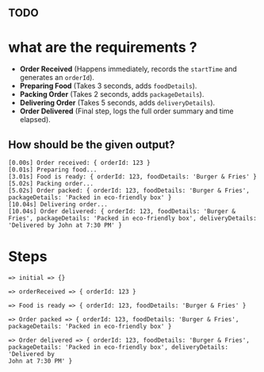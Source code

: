 ## TODO

# **what are the requirements ?**

- **Order Received** (Happens immediately, records the `startTime` and generates
  an `orderId`).
- **Preparing Food** (Takes 3 seconds, adds `foodDetails`).
- **Packing Order** (Takes 2 seconds, adds `packageDetails`).
- **Delivering Order** (Takes 5 seconds, adds `deliveryDetails`).
- **Order Delivered** (Final step, logs the full order summary and time
  elapsed).

## How should be the given output?

```
[0.00s] Order received: { orderId: 123 }
[0.01s] Preparing food...
[3.01s] Food is ready: { orderId: 123, foodDetails: 'Burger & Fries' }
[5.02s] Packing order...
[5.02s] Order packed: { orderId: 123, foodDetails: 'Burger & Fries', packageDetails: 'Packed in eco-friendly box' }
[10.04s] Delivering order...
[10.04s] Order delivered: { orderId: 123, foodDetails: 'Burger & Fries', packageDetails: 'Packed in eco-friendly box', deliveryDetails: 'Delivered by John at 7:30 PM' }
```

# Steps

```
=> initial => {}

=> orderReceived => { orderId: 123 }

=> Food is ready => { orderId: 123, foodDetails: 'Burger & Fries' }

=> Order packed => { orderId: 123, foodDetails: 'Burger & Fries',
packageDetails: 'Packed in eco-friendly box' }

=> Order delivered => { orderId: 123, foodDetails: 'Burger & Fries',
packageDetails: 'Packed in eco-friendly box', deliveryDetails: 'Delivered by
John at 7:30 PM' }
```

